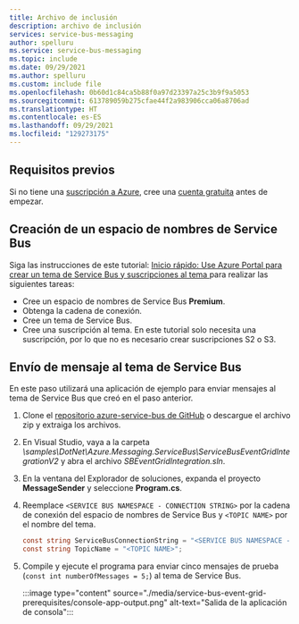 ```yaml
---
title: Archivo de inclusión
description: archivo de inclusión
services: service-bus-messaging
author: spelluru
ms.service: service-bus-messaging
ms.topic: include
ms.date: 09/29/2021
ms.author: spelluru
ms.custom: include file
ms.openlocfilehash: 0b60d1c84ca5b88f0a97d23397a25c3b9f9a5053
ms.sourcegitcommit: 613789059b275cfae44f2a983906cca06a8706ad
ms.translationtype: HT
ms.contentlocale: es-ES
ms.lasthandoff: 09/29/2021
ms.locfileid: "129273175"
---
```

## <a name="prerequisites"></a>Requisitos previos
Si no tiene una [suscripción a Azure](../../guides/developer/azure-developer-guide.md#understanding-accounts-subscriptions-and-billing), cree una [cuenta gratuita](https://azure.microsoft.com/free/?ref=microsoft.com&utm_source=microsoft.com&utm_medium=docs&utm_campaign=visualstudio) antes de empezar.

## <a name="create-a-service-bus-namespace"></a>Creación de un espacio de nombres de Service Bus
Siga las instrucciones de este tutorial: [Inicio rápido: Use Azure Portal para crear un tema de Service Bus y suscripciones al tema ](../service-bus-quickstart-topics-subscriptions-portal.md) para realizar las siguientes tareas:

- Cree un espacio de nombres de Service Bus **Premium**. 
- Obtenga la cadena de conexión. 
- Cree un tema de Service Bus.
- Cree una suscripción al tema. En este tutorial solo necesita una suscripción, por lo que no es necesario crear suscripciones S2 o S3. 

## <a name="send-messages-to-the-service-bus-topic"></a>Envío de mensaje al tema de Service Bus
En este paso utilizará una aplicación de ejemplo para enviar mensajes al tema de Service Bus que creó en el paso anterior. 

1. Clone el [repositorio azure-service-bus de GitHub](https://github.com/Azure/azure-service-bus/) o descargue el archivo zip y extraiga los archivos. 
2. En Visual Studio, vaya a la carpeta *\samples\DotNet\Azure.Messaging.ServiceBus\ServiceBusEventGridIntegrationV2* y abra el archivo *SBEventGridIntegration.sln*.
3. En la ventana del Explorador de soluciones, expanda el proyecto **MessageSender** y seleccione **Program.cs**.
4. Reemplace `<SERVICE BUS NAMESPACE - CONNECTION STRING>` por la cadena de conexión del espacio de nombres de Service Bus y `<TOPIC NAME>` por el nombre del tema. 

    ```csharp
    const string ServiceBusConnectionString = "<SERVICE BUS NAMESPACE - CONNECTION STRING>";
    const string TopicName = "<TOPIC NAME>";
    ```
5. Compile y ejecute el programa para enviar cinco mensajes de prueba (`const int numberOfMessages = 5;`) al tema de Service Bus. 

    :::image type="content" source="./media/service-bus-event-grid-prerequisites/console-app-output.png" alt-text="Salida de la aplicación de consola":::
